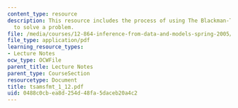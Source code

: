 ```yaml
---
content_type: resource
description: This resource includes the process of using The Blackman-Tukey method
  to solve a problem.
file: /media/courses/12-864-inference-from-data-and-models-spring-2005/0488c0cbea8d254d48fa5daceb20a4c2_tsamsfmt_1_12.pdf
file_type: application/pdf
learning_resource_types:
- Lecture Notes
ocw_type: OCWFile
parent_title: Lecture Notes
parent_type: CourseSection
resourcetype: Document
title: tsamsfmt_1_12.pdf
uid: 0488c0cb-ea8d-254d-48fa-5daceb20a4c2
---
```

